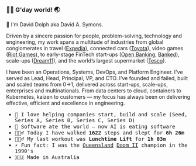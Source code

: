 ### 👋🏼 G'day world! 🌏

👤 I'm David Dolph aka David A. Symons.

Driven by a sincere passion for people, problem-solving, technology and engineering, my work spans a multitude of industries from global conglomerates in travel ([Expedia](https://expediagroup.com/)), connected cars ([Toyota](https://www.toyota.com/)), video games ([Riot Games](https://www.riotgames.com/)), to early-stage FinTech start-ups ([Open Banking](https://www.openbanking.org.uk/), [Banked](https://banked.com/)), scale-ups ([Dream11](https://www.dream11.com/)), and the world’s largest supermarket ([Tesco](https://www.tesco.com/)).

I have been an Operations, Systems, DevOps, and Platform Engineer. I've served as Lead, Head, Principal, VP, and CTO. I’ve founded and failed, built and scaled teams from 0→1, delivered across start-ups, scale-ups, enterprises and multinationals. From data centers to cloud, containers to Kubernetes, kaizen to customers — my focus has always been on delivering effective, efficient and excellence in engineering.

<p>

- <samp> 🚀 I love helping companies start, build and scale (Seed, Series A, Series B, Series C, Series D) </samp><br>
- <samp> 🤖 Software ate the world — now AI is eating software </samp><br>
- <samp> 🚶🏼‍♂️ Today I have walked **1622** steps and slept for **6h 26m** </samp><br>
- <samp> 🏋🏼‍♂️ My last workout was **Lunchtime Lift** for **1h 03m** </samp><br>
- <samp> ⚡ Fun fact: I was the [Queensland](https://en.wikipedia.org/wiki/Queensland) [Doom II](https://en.wikipedia.org/wiki/Doom_II) champion in the 1990's
- <samp> 🇦🇺 Made in Australia </samp><br>
